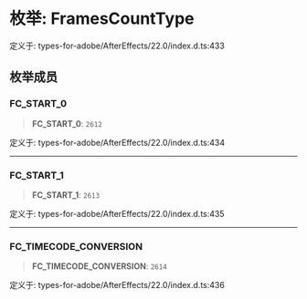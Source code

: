 # 枚举: FramesCountType

定义于: types-for-adobe/AfterEffects/22.0/index.d.ts:433

## 枚举成员

### FC\_START\_0

> **FC\_START\_0**: `2612`

定义于: types-for-adobe/AfterEffects/22.0/index.d.ts:434

***

### FC\_START\_1

> **FC\_START\_1**: `2613`

定义于: types-for-adobe/AfterEffects/22.0/index.d.ts:435

***

### FC\_TIMECODE\_CONVERSION

> **FC\_TIMECODE\_CONVERSION**: `2614`

定义于: types-for-adobe/AfterEffects/22.0/index.d.ts:436
